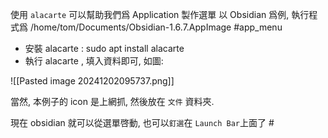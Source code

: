 使用 `alacarte` 可以幫助我們爲 Application 製作選單
以 Obsidian 爲例, 執行程式爲 /home/tom/Documents/Obsidian-1.6.7.AppImage
#app_menu
+ 安裝 alacarte :
		sudo apt install alacarte
+ 執行 alacarte , 填入資料即可, 如圖:

![[Pasted image 20241202095737.png]]

當然, 本例子的 icon 是上網抓, 然後放在 `文件` 資料夾.

現在 obsidian 就可以從選單啓動, 也可以`釘選`在 `Launch Bar`上面了 #



